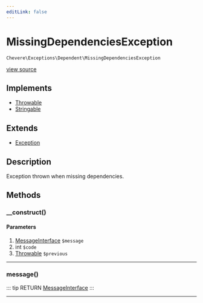 ```yaml
---
editLink: false
---
```


# MissingDependenciesException

`Chevere\Exceptions\Dependent\MissingDependenciesException`

[view source](https://github.com/chevere/chevere/blob/master/src/Chevere/Exceptions/Dependent/MissingDependenciesException.php)

## Implements

- [Throwable](https://www.php.net/manual/class.throwable)
- [Stringable](https://www.php.net/manual/class.stringable)

## Extends

- [Exception](../Core/Exception.md)

## Description

Exception thrown when missing dependencies.

## Methods

### __construct()

#### Parameters

1. [MessageInterface](../../Interfaces/Message/MessageInterface.md) `$message`
2. int `$code`
3. [Throwable](https://www.php.net/manual/class.throwable) `$previous`

---

### message()

::: tip RETURN
[MessageInterface](../../Interfaces/Message/MessageInterface.md)
:::

---
